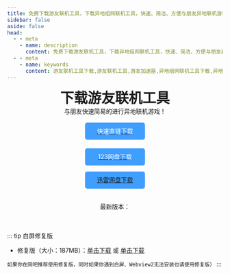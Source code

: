 ```yaml
---
title: 免费下载游友联机工具，下载异地组网联机工具，快速、简洁、方便与朋友异地联机游戏！
sidebar: false
aside: false
head:
  - - meta
    - name: description
      content: 免费下载游友联机工具，下载异地组网联机工具，快速、简洁、方便与朋友异地联机游戏！
  - - meta
    - name: keywords
      content: 游友联机工具下载,游友联机工具,游友加速器,异地组网联机工具下载,异地联机工具,异地联机游戏
---
```


<div style="text-align:center;display:block;font-weight:600;">
<font size="6">下载游友联机工具</font>
</div>

<!-- <img src="https://todeskcdnspeed.todesk.com/202303161406305f6fe4304d7990.png" style="margin:0 auto;width:360px;"/> -->

<center>与朋友快速简易的进行异地联机游戏！</center>

<br/>
<center>
<a target="_blank" href="https://res.katomegumi.net/%E6%B8%B8%E5%8F%8B%E5%8A%A0%E9%80%9F%E5%99%A8Beta_1.1.9_x64-setup.exe"><div class="downbtn" style="width:140px;height:40px;border-radius:5px;background:#409eff;line-height:40px;text-align:center;color:white;">快速直链下载</div></a>
<a target="_blank" href="https://www.123pan.com/s/2AZcjv-qb2D"><div class="downbtn" style="width:140px;height:40px;border-radius:5px;background:#409eff;line-height:40px;text-align:center;color:white;margin-top:20px;">123网盘下载</div></a>

<a target="_blank" href="https://pan.xunlei.com/s/VNtgAtEK0JcBLu9ZVH5S6JHQA1?pwd=2erb"><div class="downbtn" style="width:140px;height:40px;border-radius:5px;background:#409eff;line-height:40px;text-align:center;color:white;">迅雷网盘下载</div></a>
</center>
<br/>
<center>
最新版本：<Badge type="tip" text="Ver 1.1.9 Beta" />
</center>

<br/>
<br/>

::: tip 白屏修复版
- 修复版（大小：187MB）：[单击下载](https://www.123pan.com/s/2AZcjv-qb2D) 或 [单击下载](https://pan.xunlei.com/s/VNtgAtEK0JcBLu9ZVH5S6JHQA1?pwd=2erb&path=%2F%E5%8A%A0%E9%80%9F%E5%99%A8%2F%E4%BF%AE%E5%A4%8D%E5%A5%94%E6%BA%83%E7%89%88)

`如果你在网吧推荐使用修复版，同时如果你遇到白屏、Webview2无法安装也请使用修复版）`
:::


<style>
  
      .VPDoc .aside {
        display: none!important;
    }
    .downbtn:hover{
      opacity:.8;
    }
    .downbtn{
      transition: background-color .3s;
    }
</style>
